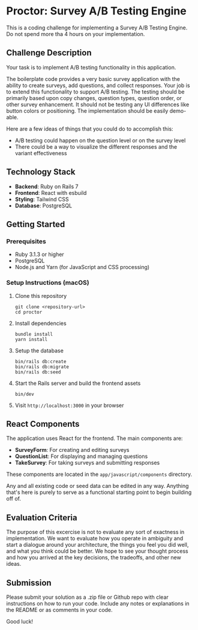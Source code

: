 # Proctor: Survey A/B Testing Engine

This is a coding challenge for implementing a Survey A/B Testing Engine. Do not spend more tha 4 hours on your implementation.

## Challenge Description

Your task is to implement A/B testing functionality in this application.

The boilerplate code provides a very basic survey application with the ability to create surveys, add questions, and collect responses. Your job is to extend this functionality to support A/B testing. The testing should be primarily based upon copy changes, question types, question order, or other survey enhancement. It should not be testing any UI differences like button colors or positioning. The implementation should be easily demo-able.

Here are a few ideas of things that you could do to accomplish this:
* A/B testing could happen on the question level or on the survey level
* There could be a way to visualize the different responses and the variant effectiveness


## Technology Stack

- **Backend**: Ruby on Rails 7
- **Frontend**: React with esbuild
- **Styling**: Tailwind CSS
- **Database**: PostgreSQL

## Getting Started

### Prerequisites

- Ruby 3.1.3 or higher
- PostgreSQL
- Node.js and Yarn (for JavaScript and CSS processing)

### Setup Instructions (macOS)

1. Clone this repository
   ```
   git clone <repository-url>
   cd proctor
   ```

2. Install dependencies
   ```
   bundle install
   yarn install
   ```

3. Setup the database
   ```
   bin/rails db:create
   bin/rails db:migrate
   bin/rails db:seed
   ```

4. Start the Rails server and build the frontend assets
   ```
   bin/dev
   ```

5. Visit `http://localhost:3000` in your browser

## React Components

The application uses React for the frontend. The main components are:

- **SurveyForm**: For creating and editing surveys
- **QuestionList**: For displaying and managing questions
- **TakeSurvey**: For taking surveys and submitting responses

These components are located in the `app/javascript/components` directory.

Any and all existing code or seed data can be edited in any way. Anything that's here is purely to serve as a functional starting point to begin building off of.

## Evaluation Criteria
The purpose of this excercise is not to evaluate any sort of exactness in implementation. We want to evaluate how you operate in ambiguity and start a dialogue around your architecture, the things you feel you did well, and what you think could be better. We hope to see your thought process and how you arrived at the key decisions, the tradeoffs, and other new ideas.

## Submission

Please submit your solution as a .zip file or Github repo with clear instructions on how to run your code. Include any notes or explanations in the README or as comments in your code.

Good luck!
